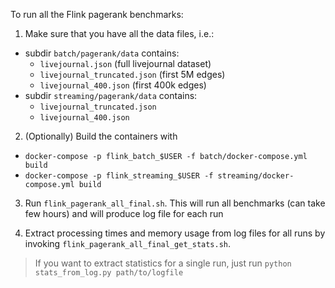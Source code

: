 To run all the Flink pagerank benchmarks:

1. Make sure that you have all the data files, i.e.:
  - subdir `batch/pagerank/data` contains:
    * `livejournal.json` (full livejournal dataset)
    * `livejournal_truncated.json` (first 5M edges)
    * `livejournal_400.json` (first 400k edges)
  - subdir `streaming/pagerank/data` contains:
    * `livejournal_truncated.json`
    * `livejournal_400.json`

2. (Optionally) Build the containers with
  - `docker-compose -p flink_batch_$USER -f batch/docker-compose.yml build`
  - `docker-compose -p flink_streaming_$USER -f streaming/docker-compose.yml build`

3. Run `flink_pagerank_all_final.sh`.
This will run all benchmarks (can take few hours) and will produce log file for each run

4. Extract processing times and memory usage from log files for all runs by invoking `flink_pagerank_all_final_get_stats.sh`.

> If you want to extract statistics for a single run, just run `python stats_from_log.py path/to/logfile`